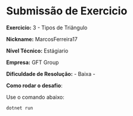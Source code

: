 # Submissão de Exercicio

**Exercicio:** 3 - Tipos de Triângulo

**Nickname:** MarcosFerreira17

**Nível Técnico:** Estágiario

**Empresa:** GFT Group

**Dificuldade de Resolução:** - Baixa -

**Como rodar o desafio**: 

Use o comando abaixo: 
```bash
dotnet run
```